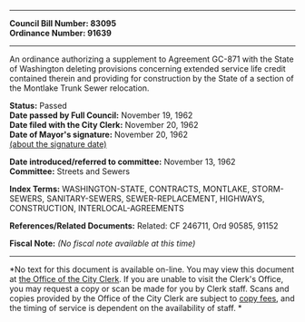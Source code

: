 * * * * *  
  
**Council Bill Number: [](#h0)[](#h2)83095**   
**Ordinance Number: 91639**  
  
* * * * *  
  
An ordinance authorizing a supplement to Agreement GC-871 with the State of Washington deleting provisions concerning extended service life credit contained therein and providing for construction by the State of a section of the Montlake Trunk Sewer relocation.  
  
**Status:** Passed   
**Date passed by Full Council:** November 19, 1962   
**Date filed with the City Clerk:** November 20, 1962   
**Date of Mayor's signature:** November 20, 1962   
[(about the signature date)](/~public/approvaldate.htm)   
  
  
**Date introduced/referred to committee:** November 13, 1962   
**Committee:** Streets and Sewers   
  
**Index Terms:** WASHINGTON-STATE, CONTRACTS, MONTLAKE, STORM-SEWERS, SANITARY-SEWERS, SEWER-REPLACEMENT, HIGHWAYS, CONSTRUCTION, INTERLOCAL-AGREEMENTS  
  
**References/Related Documents:** Related: CF 246711, Ord 90585, 91152  
  
**Fiscal Note:** *(No fiscal note available at this time)*  
  
* * * * *  
  
*No text for this document is available on-line. You may view this document at [the Office of the City Clerk](http://www.seattle.gov/leg/clerk/contactUs.htm). If you are unable to visit the Clerk's Office, you may request a copy or scan be made for you by Clerk staff. Scans and copies provided by the Office of the City Clerk are subject to [copy fees](http://clerk.seattle.gov/~public/clerkfees.htm), and the timing of service is dependent on the availability of staff. *  
  
  
